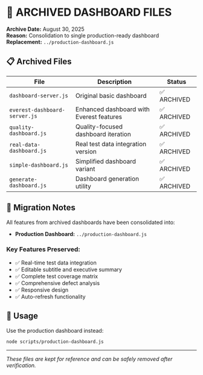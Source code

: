 # 📁 ARCHIVED DASHBOARD FILES

**Archive Date:** August 30, 2025  
**Reason:** Consolidation to single production-ready dashboard  
**Replacement:** `../production-dashboard.js`

## 📋 Archived Files

| File | Description | Status |
|------|-------------|---------|
| `dashboard-server.js` | Original basic dashboard | ✅ ARCHIVED |
| `everest-dashboard-server.js` | Enhanced dashboard with Everest features | ✅ ARCHIVED |
| `quality-dashboard.js` | Quality-focused dashboard iteration | ✅ ARCHIVED |
| `real-data-dashboard.js` | Real test data integration version | ✅ ARCHIVED |
| `simple-dashboard.js` | Simplified dashboard variant | ✅ ARCHIVED |
| `generate-dashboard.js` | Dashboard generation utility | ✅ ARCHIVED |

## 🔄 Migration Notes

All features from archived dashboards have been consolidated into:
- **Production Dashboard:** `../production-dashboard.js`

### Key Features Preserved:
- ✅ Real-time test data integration
- ✅ Editable subtitle and executive summary
- ✅ Complete test coverage matrix
- ✅ Comprehensive defect analysis
- ✅ Responsive design
- ✅ Auto-refresh functionality

## 🚀 Usage

Use the production dashboard instead:
```bash
node scripts/production-dashboard.js
```

---
*These files are kept for reference and can be safely removed after verification.*
